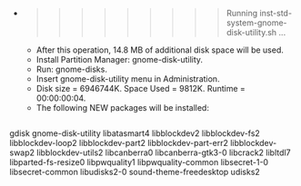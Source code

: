 * >>>>>>>>> Running inst-std-system-gnome-disk-utility.sh ...
  * After this operation, 14.8 MB of additional disk space will be used.
  * Install Partition Manager: gnome-disk-utility.
  * Run: gnome-disks.
  * Insert gnome-disk-utility menu in Administration.
  * Disk size = 6946744K. Space Used = 9812K. Runtime = 00:00:00:04.
  * The following NEW packages will be installed:
  ```bash
gdisk gnome-disk-utility libatasmart4 libblockdev2 libblockdev-fs2
libblockdev-loop2 libblockdev-part2 libblockdev-part-err2 libblockdev-swap2 libblockdev-utils2
libcanberra0 libcanberra-gtk3-0 libcrack2 libltdl7 libparted-fs-resize0
libpwquality1 libpwquality-common libsecret-1-0 libsecret-common libudisks2-0
sound-theme-freedesktop udisks2
  ```
